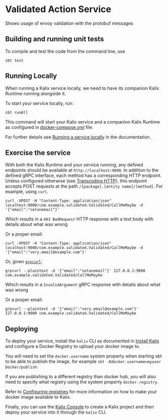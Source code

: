 # Validated Action Service

Shows usage of envoy validation with the protobuf messages

## Building and running unit tests

To compile and test the code from the command line, use

```shell
sbt test
```

## Running Locally

When running a Kalix service locally, we need to have its companion Kalix Runtime running alongside it.

To start your service locally, run:

```shell
sbt runAll
```

This command will start your Kalix service and a companion Kalix Runtime as configured in [docker-compose.yml](./docker-compose.yml) file.

For further details see [Running a service locally](https://docs.kalix.io/developing/running-service-locally.html) in the documentation.

## Exercise the service

With both the Kalix Runtime and your service running, any defined endpoints should be available at `http://localhost:9000`. In addition to the defined gRPC interface, each method has a corresponding HTTP endpoint. Unless configured otherwise (see [Transcoding HTTP](https://docs.kalix.io/java-protobuf/writing-grpc-descriptors-protobuf.html#_transcoding_http)), this endpoint accepts POST requests at the path `/[package].[entity name]/[method]`. For example, using `curl`.

```shell
curl -XPOST -H "Content-Type: application/json" localhost:9000/com.example.validated.Validated/CallMeMaybe -d '{"email":"notanemail"}'
```

Which results in a `403 BadRequest` HTTP response with a text body with details about what was wrong

Or a proper email:
```shell
curl -XPOST -H "Content-Type: application/json" localhost:9000/com.example.validated.Validated/CallMeMaybe -d '{"email":"very.email@example.com"}'
```

Or, given [`grpcurl`](https://github.com/fullstorydev/grpcurl):

```shell
grpcurl --plaintext -d '{"email":"notanemail"}' 127.0.0.1:9000 com.example.validated.Validated/CallMeMaybe
```

Which results in a `InvalidArgument` gRPC response with details about what was wrong

Or a proper email:
```shell
grpcurl --plaintext -d '{"email":"very.email@example.com"}' 127.0.0.1:9000 com.example.validated.Validated/CallMeMaybe
```

## Deploying

To deploy your service, install the `kalix` CLI as documented in
[Install Kalix](https://docs.kalix.io/kalix/install-kalix.html)
and configure a Docker Registry to upload your docker image to.

You will need to set the `docker.username` system property when starting sbt to be able to publish the image, for example `sbt -Ddocker.username=myuser Docker/publish`.

If you are publishing to a different registry than docker hub, you will also need to specify what registry using the system property `docker.registry`.

Refer to
[Configuring registries](https://docs.kalix.io/operations/container-registries.html)
for more information on how to make your docker image available to Kalix.

Finally, you can use the [Kalix Console](https://console.kalix.io)
to create a Kalix project and then deploy your service into it through the `kalix` CLI.
